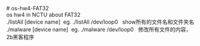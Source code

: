 <div># os-hw4-FAT32</div><div>os hw4 in NCTU about FAT32 &nbsp;</div><div>./listAll [device name] &nbsp;eg. ./listAll /dev/loop0 &nbsp; show所有的文件名和文件夹名</div><div>./malware [device name] &nbsp;eg. ./malware /dev/loop0 &nbsp; 修改所有文件的内容，2b黑客程序&nbsp;</div><div><br /></div>
